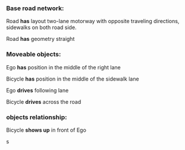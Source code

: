 ### Base road network:

Road **has** layout two-lane motorway with opposite traveling directions, sidewalks on both road side.

Road **has** geometry straight

### Moveable objects:

Ego **has** position in the middle of the right lane

Bicycle **has** position in the middle of the sidewalk lane

Ego **drives** following lane

Bicycle **drives** across the road

### objects relationship:

Bicycle **shows up** in front of Ego

s